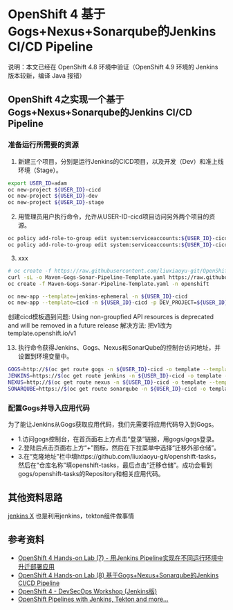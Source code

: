 # OpenShift 4 基于Gogs+Nexus+Sonarqube的Jenkins CI/CD Pipeline

说明：本文已经在 OpenShift 4.8 环境中验证（OpenShift 4.9 环境的 Jenkins 版本较新，编译 Java 报错）

## OpenShift 4之实现一个基于Gogs+Nexus+Sonarqube的Jenkins CI/CD Pipeline

### 准备运行所需要的资源

1. 新建三个项目，分别是运行Jenkins的CICD项目，以及开发（Dev）和准上线环境（Stage）。

```bash
export USER_ID=adam
oc new-project ${USER_ID}-cicd
oc new-project ${USER_ID}-dev
oc new-project ${USER_ID}-stage
```

2. 用管理员用户执行命令，允许从USER-ID-cicd项目访问另外两个项目的资源。
```bash
oc policy add-role-to-group edit system:serviceaccounts:${USER_ID}-cicd -n ${USER_ID}-dev
oc policy add-role-to-group edit system:serviceaccounts:${USER_ID}-cicd -n ${USER_ID}-stage
```

3. xxx
```bash
# oc create -f https://raw.githubusercontent.com/liuxiaoyu-git/OpenShift-HOL/master/Maven-Gogs-Sonar-Pipeline-Template.yaml -n openshift
curl -sL -o Maven-Gogs-Sonar-Pipeline-Template.yaml https://raw.githubusercontent.com/liuxiaoyu-git/OpenShift-HOL/master/Maven-Gogs-Sonar-Pipeline-Template.yaml
oc create -f Maven-Gogs-Sonar-Pipeline-Template.yaml -n openshift

oc new-app --template=jenkins-ephemeral -n ${USER_ID}-cicd 
oc new-app --template=cicd -n ${USER_ID}-cicd -p DEV_PROJECT=${USER_ID}-dev -p STAGE_PROJECT=${USER_ID}-stage
```


创建cicd模板遇到问题:
Using non-groupfied API resources is deprecated and will be removed in a future release
解决方法: 把v1改为template.openshift.io/v1

13. 执行命令获得Jenkins、Gogs、Nexus和SonarQube的控制台访问地址，并设置到环境变量中。

```bash
GOGS=http://$(oc get route gogs -n ${USER_ID}-cicd -o template --template '{{.spec.host}}')
JENKINS=https://$(oc get route jenkins -n ${USER_ID}-cicd -o template --template '{{.spec.host}}')
NEXUS=http://$(oc get route nexus -n ${USER_ID}-cicd -o template --template '{{.spec.host}}')
SONARQUBE=https://$(oc get route sonarqube -n ${USER_ID}-cicd -o template --template '{{.spec.host}}')
```

### 配置Gogs并导入应用代码

为了能让Jenkins从Gogs获取应用代码，我们先需要将应用代码导入到Gogs。

* 1.访问gogs控制台，在首页面右上方点击“登录”链接，用gogs/gogs登录。
* 2.登陆后点击页面右上方“+”图标，然后在下拉菜单中选择“迁移外部仓储”。
* 3.在“克隆地址”栏中填https://github.com/liuxiaoyu-git/openshift-tasks，然后在“仓库名称”填openshift-tasks，最后点击“迁移仓储”。成功会看到gogs/openshift-tasks的Repository和相关应用代码。

## 其他资料思路

[jenkins X](https://jenkins-x.io/v3/mlops/mlquickstarts/)
也是利用jenkins，tekton组件做事情

## 参考资料

* [OpenShift 4 Hands-on Lab (7) - 用Jenkins Pipeline实现在不同运行环境中升迁部署应用](https://blog.csdn.net/weixin_43902588/article/details/104285933)
* [OpenShift 4 Hands-on Lab (8) 基于Gogs+Nexus+Sonarqube的Jenkins CI/CD Pipeline ](https://blog.csdn.net/weixin_43902588/article/details/104407106)
* [OpenShift 4 - DevSecOps Workshop (Jenkins版)](https://blog.csdn.net/weixin_43902588/article/details/119963225)
* [OpenShift Pipelines with Jenkins, Tekton and more...](https://nubenetes.com/openshift-pipelines/)
